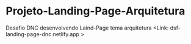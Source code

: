 # Projeto-Landing-Page-Arquitetura
Desafio DNC desenvolvendo Laind-Page tema arquitetura
<Link: dsf-landing-page-dnc.netlify.app >
